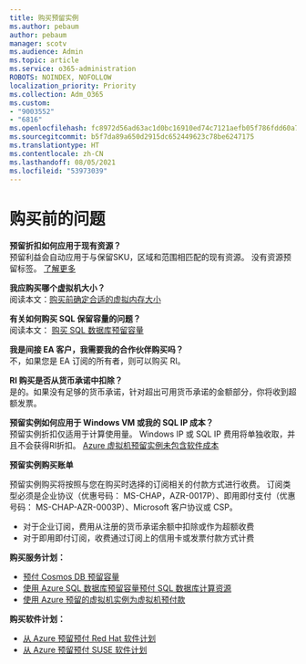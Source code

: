 ```yaml
---
title: 购买预留实例
ms.author: pebaum
author: pebaum
manager: scotv
ms.audience: Admin
ms.topic: article
ms.service: o365-administration
ROBOTS: NOINDEX, NOFOLLOW
localization_priority: Priority
ms.collection: Adm_O365
ms.custom:
- "9003552"
- "6816"
ms.openlocfilehash: fc8972d56ad63ac1d0bc16910ed74c7121aefb05f786fdd60a77ba89867d1741
ms.sourcegitcommit: b5f7da89a650d2915dc652449623c78be6247175
ms.translationtype: HT
ms.contentlocale: zh-CN
ms.lasthandoff: 08/05/2021
ms.locfileid: "53973039"
---
```

# <a name="questions-before-purchase"></a>购买前的问题

**预留折扣如何应用于现有资源？**  
预留利益会自动应用于与保留SKU，区域和范围相匹配的现有资源。 没有资源预留标签。 [了解更多](https://docs.microsoft.com/azure/cost-management-billing/reservations/save-compute-costs-reservations?WT.mc_id=Portal-Microsoft_Azure_Support#how-reservation-discount-is-applied) 

**我应购买哪个虚拟机大小？**  
阅读本文：[购买前确定合适的虚拟内存大小](https://docs.microsoft.com/azure/virtual-machines/windows/prepay-reserved-vm-instances?toc=/azure/billing/TOC.json&WT.mc_id=Portal-Microsoft_Azure_Support#determine-the-right-vm-size-before-you-buy)

**有关如何购买 SQL 保留容量的问题？**  
阅读本文： [购买 SQL 数据库预留容量](https://docs.microsoft.com/azure/sql-database/sql-database-reserved-capacity?toc=/azure/billing/TOC.json&WT.mc_id=Portal-Microsoft_Azure_Support#buy-sql-database-reserved-capacity)

**我是间接 EA 客户，我需要我的合作伙伴购买吗？**  
不，如果您是 EA 订阅的所有者，则可以购买 RI。

**RI 购买是否从货币承诺中扣除？**  
是的。如果没有足够的货币承诺，针对超出可用货币承诺的金额部分，你将收到超额发票。

**预留实例如何应用于 Windows VM 或我的 SQL IP 成本？**  
预留实例折扣仅适用于计算使用量。 Windows IP 或 SQL IP 费用将单独收取，并且不会获得RI折扣。 [Azure 虚拟机预留实例未包含软件成本](https://docs.microsoft.com/azure/billing/billing-reserved-instance-windows-software-costs?WT.mc_id=Portal-Microsoft_Azure_Support)  
      
**预留实例购买账单**  
      
预留实例购买将按照与您在购买时选择的订阅相关的付款方式进行收费。 订阅类型必须是企业协议（优惠号码： MS-CHAP，AZR-0017P）、即用即付支付（优惠号码： MS-CHAP-AZR-0003P）、Microsoft 客户协议或 CSP。

-   对于企业订阅，费用从注册的货币承诺余额中扣除或作为超额收费
-   对于即用即付订阅，收费通过订阅上的信用卡或发票付款方式计费

**购买服务计划：**

-   [预付 Cosmos DB 预留容量](https://docs.microsoft.com/azure/cosmos-db/cosmos-db-reserved-capacity?WT.mc_id=Portal-Microsoft_Azure_Support)
-   [使用 Azure SQL 数据库预留容量预付 SQL 数据库计算资源](https://docs.microsoft.com/azure/sql-database/sql-database-reserved-capacity?WT.mc_id=Portal-Microsoft_Azure_Support)
-   [使用 Azure 预留的虚拟机实例为虚拟机预付款](https://docs.microsoft.com/azure/virtual-machines/windows/prepay-reserved-vm-instances?WT.mc_id=Portal-Microsoft_Azure_Support)

**购买软件计划：**

-   [从 Azure 预留预付 Red Hat 软件计划](https://docs.microsoft.com/azure/virtual-machines/linux/prepay-rhel-software-charges?WT.mc_id=Portal-Microsoft_Azure_Support)
-   [从 Azure 预留预付 SUSE 软件计划](https://docs.microsoft.com/azure/virtual-machines/linux/prepay-suse-software-charges?WT.mc_id=Portal-Microsoft_Azure_Support)